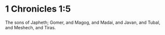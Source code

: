 # 1 Chronicles 1:5

The sons of Japheth; Gomer, and Magog, and Madai, and Javan, and Tubal, and Meshech, and Tiras.